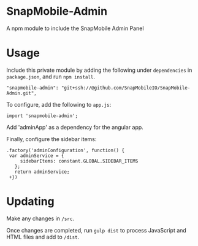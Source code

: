 # SnapMobile-Admin
A npm module to include the SnapMobile Admin Panel

# Usage

Include this private module by adding the following under `dependencies` in `package.json`, and run `npm install`.

    "snapmobile-admin": "git+ssh://@github.com/SnapMobileIO/SnapMobile-Admin.git",

To configure, add the following to `app.js`:

    import 'snapmobile-admin';
    
Add 'adminApp' as a dependency for the angular app.

Finally, configure the sidebar items:

    .factory('adminConfiguration', function() {
     var adminService = {
         sidebarItems: constant.GLOBAL.SIDEBAR_ITEMS
       };
       return adminService;
     +})

# Updating

Make any changes in `/src`.

Once changes are completed, run `gulp dist` to process JavaScript and HTML files and add to `/dist`.
